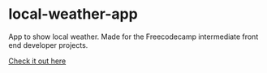 # local-weather-app
App to show local weather.  Made for the Freecodecamp intermediate front end developer projects.

[Check it out here](https://erictraaaan.github.io/local-weather-app/)
